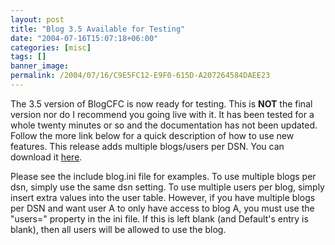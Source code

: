 ```yaml
---
layout: post
title: "Blog 3.5 Available for Testing"
date: "2004-07-16T15:07:18+06:00"
categories: [misc]
tags: []
banner_image: 
permalink: /2004/07/16/C9E5FC12-E9F0-615D-A207264584DAEE23
---
```


The 3.5 version of BlogCFC is now ready for testing. This is <B>NOT</b> the final version nor do I recommend you going live with it. It has been tested for a whole twenty minutes or so and the documentation has not been updated. Follow the more link below for a quick description of how to use new features. This release adds multiple blogs/users per DSN. You can download it <a href="http://www.camdenfamily.com/morpheus/downloads/blog3.5.zip">here</a>.
<!--more-->
Please see the include blog.ini file for examples. To use multiple blogs per dsn, simply use the same dsn setting. To use multiple users per blog, simply insert extra values into the user table. However, if you have multiple blogs per DSN and want user A to only have access to blog A, you must use the "users=" property in the ini file. If this is left blank (and Default's entry is blank), then all users will be allowed to use the blog.